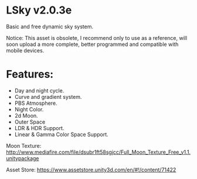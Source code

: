 # LSky v2.0.3e

Basic and free dynamic sky system.

Notice: This asset is obsolete, I recommend only to use as a reference, will soon upload a more complete, better programmed and compatible with mobile devices.

# Features:
- Day and night cycle. 
- Curve and gradient system. 
- PBS Atmosphere. 
- Night Color. 
- 2d Moon. 
- Outer Space 
- LDR & HDR Support. 
- Linear & Gamma Color Space Support. 

Moon Texture: http://www.mediafire.com/file/dsubr1ft58sgjcc/Full_Moon_Texture_Free_v1.1.unitypackage

Asset Store: https://www.assetstore.unity3d.com/en/#!/content/71422 
